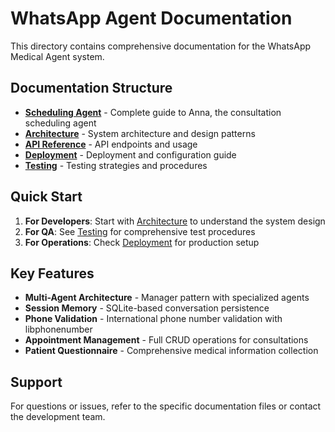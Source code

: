 # WhatsApp Agent Documentation

This directory contains comprehensive documentation for the WhatsApp Medical Agent system.

## Documentation Structure

- **[Scheduling Agent](./SCHEDULING_AGENT.md)** - Complete guide to Anna, the consultation scheduling agent
- **[Architecture](./ARCHITECTURE.md)** - System architecture and design patterns
- **[API Reference](./API_REFERENCE.md)** - API endpoints and usage
- **[Deployment](./DEPLOYMENT.md)** - Deployment and configuration guide
- **[Testing](./TESTING.md)** - Testing strategies and procedures

## Quick Start

1. **For Developers**: Start with [Architecture](./ARCHITECTURE.md) to understand the system design
2. **For QA**: See [Testing](./TESTING.md) for comprehensive test procedures
3. **For Operations**: Check [Deployment](./DEPLOYMENT.md) for production setup

## Key Features

- **Multi-Agent Architecture** - Manager pattern with specialized agents
- **Session Memory** - SQLite-based conversation persistence
- **Phone Validation** - International phone number validation with libphonenumber
- **Appointment Management** - Full CRUD operations for consultations
- **Patient Questionnaire** - Comprehensive medical information collection

## Support

For questions or issues, refer to the specific documentation files or contact the development team.
